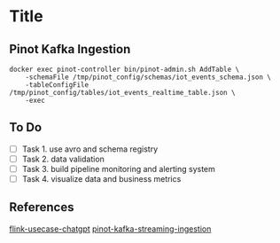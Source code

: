 # Title


## Pinot Kafka Ingestion
```
docker exec pinot-controller bin/pinot-admin.sh AddTable \
    -schemaFile /tmp/pinot_config/schemas/iot_events_schema.json \
    -tableConfigFile /tmp/pinot_config/tables/iot_events_realtime_table.json \
    -exec
```
## To Do

-   [ ] Task 1. use avro and schema registry
-   [ ] Task 2. data validation
-   [ ] Task 3. build pipeline monitoring and alerting system
-   [ ] Task 4. visualize data and business metrics

## References
[flink-usecase-chatgpt](https://chatgpt.com/share/68009dd4-19e8-800c-8870-43e93fccfded)
[pinot-kafka-streaming-ingestion](https://docs.pinot.apache.org/basics/getting-started/pushing-your-streaming-data-to-pinot)

